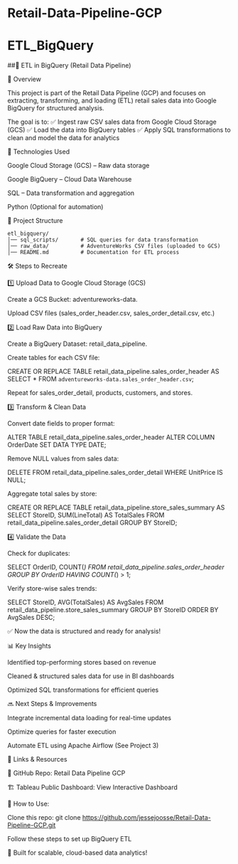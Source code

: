 # Retail-Data-Pipeline-GCP
# ETL_BigQuery

##🚀 ETL in BigQuery (Retail Data Pipeline)

📌 Overview

This project is part of the Retail Data Pipeline (GCP) and focuses on extracting, transforming, and loading (ETL) retail sales data into Google BigQuery for structured analysis.

The goal is to:
✅ Ingest raw CSV sales data from Google Cloud Storage (GCS)
✅ Load the data into BigQuery tables
✅ Apply SQL transformations to clean and model the data for analytics

🔧 Technologies Used

Google Cloud Storage (GCS) – Raw data storage

Google BigQuery – Cloud Data Warehouse

SQL – Data transformation and aggregation

Python (Optional for automation)

📂 Project Structure
```
etl_bigquery/
│── sql_scripts/       # SQL queries for data transformation
│── raw_data/          # AdventureWorks CSV files (uploaded to GCS)
│── README.md          # Documentation for ETL process
```
🛠 Steps to Recreate

1️⃣ Upload Data to Google Cloud Storage (GCS)

Create a GCS Bucket: adventureworks-data.

Upload CSV files (sales_order_header.csv, sales_order_detail.csv, etc.)

2️⃣ Load Raw Data into BigQuery

Create a BigQuery Dataset: retail_data_pipeline.

Create tables for each CSV file:

CREATE OR REPLACE TABLE retail_data_pipeline.sales_order_header AS
SELECT * FROM `adventureworks-data.sales_order_header.csv`;

Repeat for sales_order_detail, products, customers, and stores.

3️⃣ Transform & Clean Data

Convert date fields to proper format:

ALTER TABLE retail_data_pipeline.sales_order_header
ALTER COLUMN OrderDate SET DATA TYPE DATE;

Remove NULL values from sales data:

DELETE FROM retail_data_pipeline.sales_order_detail
WHERE UnitPrice IS NULL;

Aggregate total sales by store:

CREATE OR REPLACE TABLE retail_data_pipeline.store_sales_summary AS
SELECT StoreID, SUM(LineTotal) AS TotalSales
FROM retail_data_pipeline.sales_order_detail
GROUP BY StoreID;

4️⃣ Validate the Data

Check for duplicates:

SELECT OrderID, COUNT(*)
FROM retail_data_pipeline.sales_order_header
GROUP BY OrderID
HAVING COUNT(*) > 1;

Verify store-wise sales trends:

SELECT StoreID, AVG(TotalSales) AS AvgSales
FROM retail_data_pipeline.store_sales_summary
GROUP BY StoreID
ORDER BY AvgSales DESC;

✅ Now the data is structured and ready for analysis!

📊 Key Insights

Identified top-performing stores based on revenue

Cleaned & structured sales data for use in BI dashboards

Optimized SQL transformations for efficient queries

🔜 Next Steps & Improvements

Integrate incremental data loading for real-time updates

Optimize queries for faster execution

Automate ETL using Apache Airflow (See Project 3)

🔗 Links & Resources

📂 GitHub Repo: Retail Data Pipeline GCP

🏗 Tableau Public Dashboard: View Interactive Dashboard

📌 How to Use:

Clone this repo: git clone https://github.com/jessejoosse/Retail-Data-Pipeline-GCP.git

Follow these steps to set up BigQuery ETL

🚀 Built for scalable, cloud-based data analytics!
